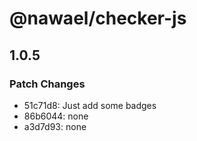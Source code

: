 # @nawael/checker-js

## 1.0.5

### Patch Changes

- 51c71d8: Just add some badges
- 86b6044: none
- a3d7d93: none
